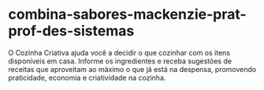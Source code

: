 # combina-sabores-mackenzie-prat-prof-des-sistemas
O Cozinha Criativa ajuda você a decidir o que cozinhar com os itens disponíveis em casa. Informe os ingredientes e receba sugestões de receitas que aproveitam ao máximo o que já está na despensa, promovendo praticidade, economia e criatividade na cozinha.
